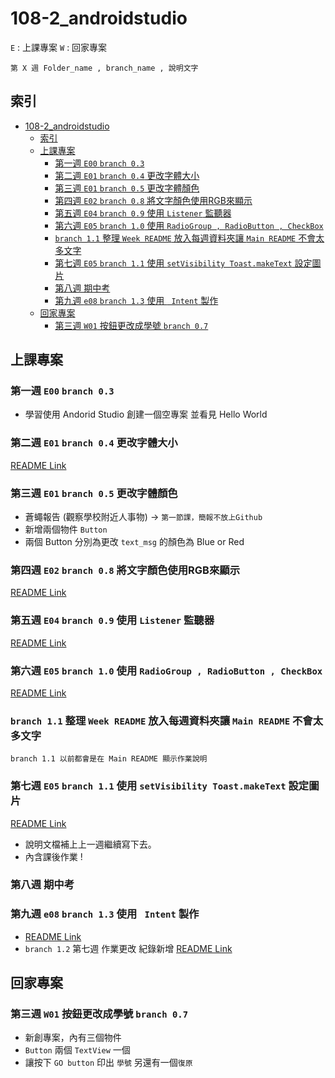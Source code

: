 # 108-2_androidstudio
```E``` : 上課專案
```W``` : 回家專案

```
第 X 週 Folder_name , branch_name , 說明文字
```

## 索引
- [108-2\_androidstudio](#108-2_androidstudio)
  - [索引](#索引)
  - [上課專案](#上課專案)
    - [第一週  ```E00``` ```branch 0.3```](#第一週--e00-branch-03)
    - [第二週  ```E01``` ```branch 0.4``` 更改字體大小](#第二週--e01-branch-04-更改字體大小)
    - [第三週  ```E01``` ```branch 0.5``` 更改字體顏色](#第三週--e01-branch-05-更改字體顏色)
    - [第四週  ```E02``` ```branch 0.8``` 將文字顏色使用RGB來顯示](#第四週--e02-branch-08-將文字顏色使用rgb來顯示)
    - [第五週  ```E04``` ```branch 0.9``` 使用 ```Listener``` 監聽器](#第五週--e04-branch-09-使用-listener-監聽器)
    - [第六週  ```E05``` ```branch 1.0``` 使用 ```RadioGroup , RadioButton , CheckBox```](#第六週--e05-branch-10-使用-radiogroup--radiobutton--checkbox)
    - [```branch 1.1``` 整理 ```Week README``` 放入每週資料夾讓 ```Main README``` 不會太多文字](#branch-11-整理-week-readme-放入每週資料夾讓-main-readme-不會太多文字)
    - [第七週 ```E05``` ```branch 1.1``` 使用 ```setVisibility Toast.makeText``` 設定圖片](#第七週-e05-branch-11-使用-setvisibility-toastmaketext-設定圖片)
    - [第八週 期中考](#第八週-期中考)
    - [第九週 ```e08``` ```branch 1.3``` 使用 ``` Intent``` 製作](#第九週-e08-branch-13-使用--intent-製作)
  - [回家專案](#回家專案)
    - [第三週 ```W01```  按鈕更改成學號 ```branch 0.7```](#第三週-w01--按鈕更改成學號-branch-07)


## 上課專案
### 第一週  ```E00``` ```branch 0.3``` 
- 學習使用 Andorid Studio 創建一個空專案 並看見 Hello World
### 第二週  ```E01``` ```branch 0.4``` 更改字體大小 

[README Link](E01/README.md)

### 第三週  ```E01``` ```branch 0.5``` 更改字體顏色 
- 蒼蠅報告 (觀察學校附近人事物) → ```第一節課，簡報不放上Github```
- 新增兩個物件 ```Button```
- 兩個 Button 分別為更改 ```text_msg``` 的顏色為 Blue or Red

### 第四週  ```E02``` ```branch 0.8``` 將文字顏色使用RGB來顯示 

[README Link](E02/README.md)

### 第五週  ```E04``` ```branch 0.9``` 使用 ``` Listener ``` 監聽器 

[README Link](E04/README.md)


### 第六週  ```E05``` ```branch 1.0``` 使用 ```RadioGroup , RadioButton , CheckBox``` 

[README Link](E05/README.md)

### ```branch 1.1``` 整理 ```Week README``` 放入每週資料夾讓 ```Main README``` 不會太多文字 

```
branch 1.1 以前都會是在 Main README 顯示作業說明
```
### 第七週 ```E05``` ```branch 1.1``` 使用 ```setVisibility Toast.makeText``` 設定圖片 

[README Link](E05/README.md) 

- 說明文檔補上上一週繼續寫下去。
- 內含課後作業 !

### 第八週 期中考

### 第九週 ```e08``` ```branch 1.3``` 使用 ``` Intent``` 製作 

- [README Link](e08/README.md) 
- ```branch 1.2``` 第七週 作業更改 紀錄新增 [README Link](E05/README.md) 


## 回家專案

### 第三週 ```W01```  按鈕更改成學號 ```branch 0.7```
- 新創專案，內有三個物件
- ```Button``` 兩個 ```TextView``` 一個
- 讓按下 ```GO button``` 印出 ```學號``` 另還有一個```復原```
